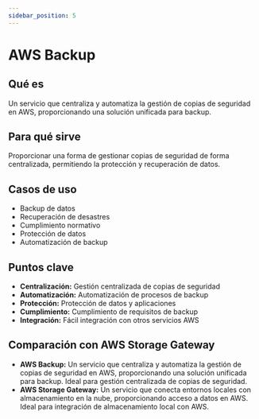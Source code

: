 ```yaml
---
sidebar_position: 5
---
```


# AWS Backup

## Qué es
Un servicio que centraliza y automatiza la gestión de copias de seguridad en AWS, proporcionando una solución unificada para backup.

## Para qué sirve
Proporcionar una forma de gestionar copias de seguridad de forma centralizada, permitiendo la protección y recuperación de datos.

## Casos de uso
- Backup de datos
- Recuperación de desastres
- Cumplimiento normativo
- Protección de datos
- Automatización de backup

## Puntos clave
- **Centralización:** Gestión centralizada de copias de seguridad
- **Automatización:** Automatización de procesos de backup
- **Protección:** Protección de datos y aplicaciones
- **Cumplimiento:** Cumplimiento de requisitos de backup
- **Integración:** Fácil integración con otros servicios AWS

## Comparación con AWS Storage Gateway
- **AWS Backup:** Un servicio que centraliza y automatiza la gestión de copias de seguridad en AWS, proporcionando una solución unificada para backup. Ideal para gestión centralizada de copias de seguridad.
- **AWS Storage Gateway:** Un servicio que conecta entornos locales con almacenamiento en la nube, proporcionando acceso a datos en AWS. Ideal para integración de almacenamiento local con AWS. 
